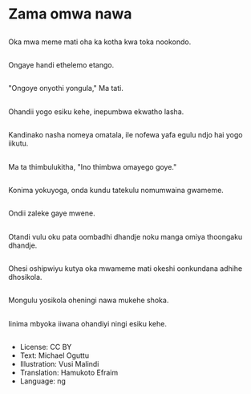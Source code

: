 # Zama omwa nawa

##
Oka mwa meme mati oha ka kotha kwa toka nookondo.

##
Ongaye handi ethelemo etango.

##
"Ongoye onyothi yongula," Ma tati.

##
Ohandii yogo esiku kehe, inepumbwa ekwatho lasha.

##
Kandinako nasha nomeya omatala, ile nofewa yafa egulu ndjo hai yogo iikutu.

##
Ma ta thimbulukitha, "Ino thimbwa omayego goye."

##
Konima yokuyoga, onda kundu tatekulu nomumwaina gwameme.

##
Ondii zaleke gaye mwene.

##
Otandi vulu oku pata oombadhi dhandje noku manga omiya thoongaku dhandje.

##
Ohesi oshipwiyu kutya oka mwameme mati okeshi oonkundana adhihe dhosikola.

##
Mongulu yosikola oheningi nawa mukehe shoka.

##
Iinima mbyoka iiwana ohandiyi ningi esiku kehe.

##
* License: CC BY
* Text: Michael Oguttu
* Illustration: Vusi Malindi
* Translation: Hamukoto Efraim
* Language: ng
